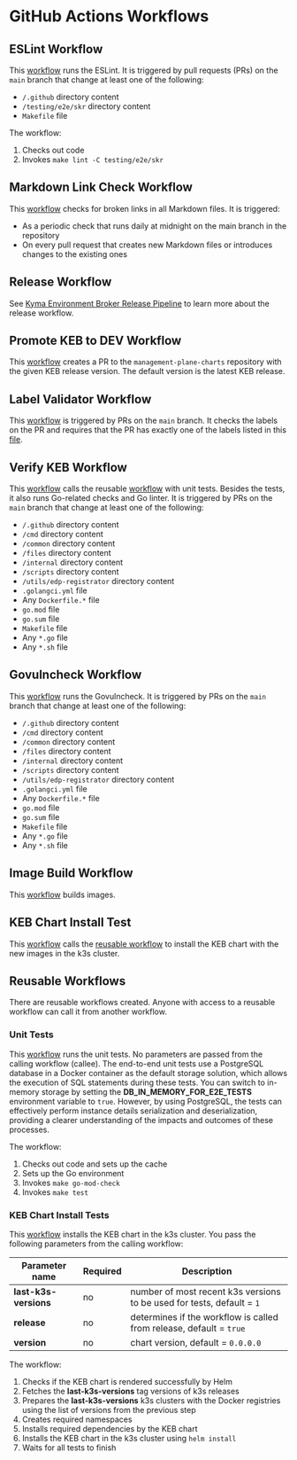 # GitHub Actions Workflows

## ESLint Workflow

This [workflow](/.github/workflows/run-eslint.yaml) runs the ESLint. It is triggered by pull requests (PRs) on the `main` branch that change at least one of the following:
- `/.github` directory content
- `/testing/e2e/skr` directory content
- `Makefile` file

The workflow:
1. Checks out code 
2. Invokes `make lint -C testing/e2e/skr`

## Markdown Link Check Workflow

This [workflow](/.github/workflows/markdown-link-check.yaml) checks for broken links in all Markdown files. It is triggered:
- As a periodic check that runs daily at midnight on the main branch in the repository 
- On every pull request that creates new Markdown files or introduces changes to the existing ones

## Release Workflow

See [Kyma Environment Broker Release Pipeline](04-20-release.md) to learn more about the release workflow.

## Promote KEB to DEV Workflow

This [workflow](/.github/workflows/promote-keb-to-dev.yaml) creates a PR to the `management-plane-charts` repository with the given KEB release version. The default version is the latest KEB release. 

## Label Validator Workflow

This [workflow](/.github/workflows/label-validator.yml) is triggered by PRs on the `main` branch. It checks the labels on the PR and requires that the PR has exactly one of the labels listed in this [file](/.github/release.yml).

## Verify KEB Workflow

This [workflow](/.github/workflows/run-verify.yaml) calls the reusable [workflow](/.github/workflows/run-unit-tests-reusable.yaml) with unit tests.
Besides the tests, it also runs Go-related checks and Go linter. It is triggered by PRs on the `main` branch that change at least one of the following:
- `/.github` directory content
- `/cmd` directory content
- `/common` directory content
- `/files` directory content
- `/internal` directory content
- `/scripts` directory content
- `/utils/edp-registrator` directory content
- `.golangci.yml` file
- Any `Dockerfile.*` file
- `go.mod` file
- `go.sum` file
- `Makefile` file
- Any `*.go` file
- Any `*.sh` file

## Govulncheck Workflow

This [workflow](/.github/workflows/run-govulncheck.yaml) runs the Govulncheck. It is triggered by PRs on the `main` branch that change at least one of the following:
- `/.github` directory content
- `/cmd` directory content
- `/common` directory content
- `/files` directory content
- `/internal` directory content
- `/scripts` directory content
- `/utils/edp-registrator` directory content
- `.golangci.yml` file
- Any `Dockerfile.*` file
- `go.mod` file
- `go.sum` file
- `Makefile` file
- Any `*.go` file
- Any `*.sh` file

## Image Build Workflow

This [workflow](/.github/workflows/pull-build-images.yaml) builds images.

## KEB Chart Install Test

This [workflow](/.github/workflows/run-keb-chart-install-tests.yaml) calls the [reusable workflow](/.github/workflows/run-keb-chart-install-tests-reusable.yaml) to install the KEB chart with the new images in the k3s cluster. 

## Reusable Workflows

There are reusable workflows created. Anyone with access to a reusable workflow can call it from another workflow.

### Unit Tests

This [workflow](/.github/workflows/run-unit-tests-reusable.yaml) runs the unit tests.
No parameters are passed from the calling workflow (callee).
The end-to-end unit tests use a PostgreSQL database in a Docker container as the default storage solution, which allows 
the execution of SQL statements during these tests. You can switch to in-memory storage 
by setting the **DB_IN_MEMORY_FOR_E2E_TESTS** environment variable to `true`. However, by using PostgreSQL, the tests can effectively perform 
instance details serialization and deserialization, providing a clearer understanding of the impacts and outcomes of these processes.

The workflow:
1. Checks out code and sets up the cache
2. Sets up the Go environment
3. Invokes `make go-mod-check`
4. Invokes `make test`

### KEB Chart  Install Tests

This [workflow](/.github/workflows/run-keb-chart-install-tests-reusable.yaml) installs the KEB chart in the k3s cluster. 
You pass the following parameters from the calling workflow:

| Parameter name  | Required | Description                                                          |
| ------------- | ------------- |----------------------------------------------------------------------|
| **last-k3s-versions**  | no  | number of most recent k3s versions to be used for tests, default = `1` |
| **release**  | no  | determines if the workflow is called from release, default = `true` |
| **version**  | no  | chart version, default = `0.0.0.0` |


The workflow:
1. Checks if the KEB chart is rendered successfully by Helm
2. Fetches the **last-k3s-versions** tag versions of k3s releases 
3. Prepares the **last-k3s-versions** k3s clusters with the Docker registries using the list of versions from the previous step
4. Creates required namespaces
5. Installs required dependencies by the KEB chart
6. Installs the KEB chart in the k3s cluster using `helm install`
7. Waits for all tests to finish
